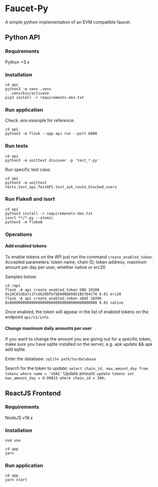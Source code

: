 # Faucet-Py

A simple python implementation of an EVM compatible faucet.

## Python API

### Requirements

Python +3.x

### Installation

```
cd api
python3 -m venv .venv
. .venv/bin/activate
pip3 install -r requirements-dev.txt
```

### Run application

Check .env.example for reference.

```
cd api
python3 -m flask --app api run --port 8000
```

### Run tests

```
cd api
python3 -m unittest discover -p 'test_*.py'
```

Run specific test case:

```
cd api
python3 -m unittest tests.test_api.TestAPI.test_ask_route_blocked_users
```

### Run Flake8 and isort

```
cd api
python3 install -r requiremenets-dev.txt
isort **/*.py --atomic
python3 -m flake8
```

### Operations

#### Add enabled tokens

To enable tokens on the API just run the command `create_enabled_token`.
Accepted parameters: token name, chain ID, token address, maximum amount per day per user, whether native or erc20

Samples below:

```
cd /api
flask -A api create_enabled_token GNO 10200 0x19C653Da7c37c66208fbfbE8908A5051B57b4C70 0.01 erc20
flask -A api create_enabled_token xDAI 10200 0x0000000000000000000000000000000000000000 0.01 native
```

Once enabled, the token will appear in the list of enabled tokens on the endpoint `api/v1/info`.

#### Change maximum daily amounts per user

If you want to change the amount you are giving out for a specific token, make sure you have sqlite
installed on the server, e.g. apk update && apk add sqlite.

Enter the database: `sqlite path/to/database`

Search for the token to update: `select chain_id, max_amount_day from tokens where name = 'xDAI'`
Update amount: `update tokens set max_amount_day = 0.00015 where chain_id = 100;`

## ReactJS Frontend

### Requirements

NodeJS v18.x

### Installation

```
nvm use

cd app
yarn
```

### Run application

```
cd app
yarn start
```
